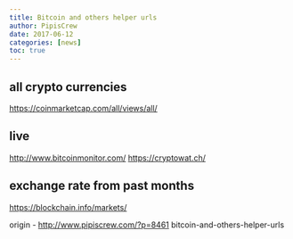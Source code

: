 ```yaml
---
title: Bitcoin and others helper urls
author: PipisCrew
date: 2017-06-12
categories: [news]
toc: true
---
```


## all crypto currencies

https://coinmarketcap.com/all/views/all/

## live

http://www.bitcoinmonitor.com/
https://cryptowat.ch/

## exchange rate from past months

https://blockchain.info/markets/

origin - http://www.pipiscrew.com/?p=8461 bitcoin-and-others-helper-urls